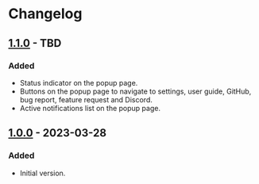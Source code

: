 # Changelog

## [1.1.0] - TBD

### Added

- Status indicator on the popup page.
- Buttons on the popup page to navigate to settings, user guide, GitHub, bug report, feature request and Discord.
- Active notifications list on the popup page.

## [1.0.0] - 2023-03-28

### Added

- Initial version.

[1.1.0]: https://github.com/ClockStorm/clockstorm/compare/1.0.0...main
[1.0.0]: https://github.com/ClockStorm/clockstorm/tree/1.0.0
